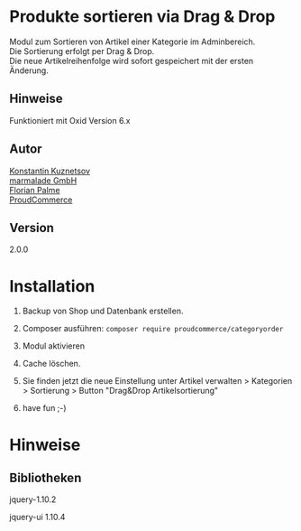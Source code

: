 Produkte sortieren via Drag & Drop
==================================

Modul zum Sortieren von Artikel einer Kategorie im Adminbereich.  
Die Sortierung erfolgt per Drag & Drop.  
Die neue Artikelreihenfolge wird sofort gespeichert mit der ersten Änderung.

Hinweise
--------
Funktioniert mit Oxid Version 6.x

Autor
------
[Konstantin Kuznetsov](mailto:support@marmalade.de)  
[marmalade GmbH](http://www.marmalade.de/)  
[Florian Palme](mailto:welcome@proudcommerce.com)  
[ProudCommerce](https://www.proudcommerce.com/)

Version
-------
2.0.0

Installation
============

1. Backup von Shop und Datenbank erstellen.

2. Composer ausführen:
```composer require proudcommerce/categoryorder```

3. Modul aktivieren

4. Cache löschen.

5. Sie finden jetzt die neue Einstellung unter Artikel verwalten > Kategorien > Sortierung > Button "Drag&Drop Artikelsortierung"

6. have fun ;-)

Hinweise
========

Bibliotheken
------------

jquery-1.10.2

jquery-ui 1.10.4